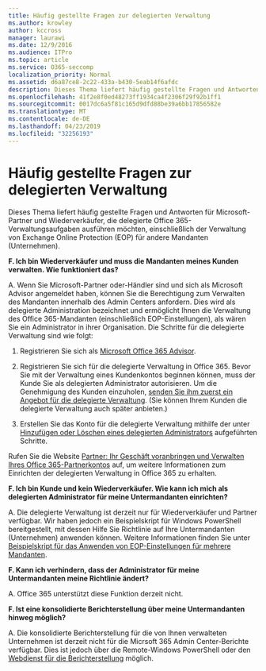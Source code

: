 ```yaml
---
title: Häufig gestellte Fragen zur delegierten Verwaltung
ms.author: krowley
author: kccross
manager: laurawi
ms.date: 12/9/2016
ms.audience: ITPro
ms.topic: article
ms.service: O365-seccomp
localization_priority: Normal
ms.assetid: d6a87ce8-2c22-433a-b430-5eab14f6afdc
description: Dieses Thema liefert häufig gestellte Fragen und Antworten für Microsoft-Partner und Wiederverkäufer, die delegierte Office 365-Verwaltungsaufgaben ausführen möchten, einschließlich der Verwaltung von Exchange Online Protection (EOP) für andere Mandanten (Unternehmen).
ms.openlocfilehash: 41f2e8f0ed48273ff1934ca4f2306f29f92b1ff1
ms.sourcegitcommit: 0017dc6a5f81c165d9dfd88be39a6bb17856582e
ms.translationtype: MT
ms.contentlocale: de-DE
ms.lasthandoff: 04/23/2019
ms.locfileid: "32256193"
---
```

# <a name="delegated-administration-faq"></a>Häufig gestellte Fragen zur delegierten Verwaltung

Dieses Thema liefert häufig gestellte Fragen und Antworten für Microsoft-Partner und Wiederverkäufer, die delegierte Office 365-Verwaltungsaufgaben ausführen möchten, einschließlich der Verwaltung von Exchange Online Protection (EOP) für andere Mandanten (Unternehmen).
  
 **F. Ich bin Wiederverkäufer und muss die Mandanten meines Kunden verwalten. Wie funktioniert das?**
  
A. Wenn Sie Microsoft-Partner oder-Händler sind und sich als Microsoft Advisor angemeldet haben, können Sie die Berechtigung zum Verwalten des Mandanten innerhalb des Admin Centers anfordern. Dies wird als delegierte Administration bezeichnet und ermöglicht Ihnen die Verwaltung des Office 365-Mandanten (einschließlich EOP-Einstellungen), als wären Sie ein Administrator in ihrer Organisation. Die Schritte für die delegierte Verwaltung sind wie folgt:
  
1. Registrieren Sie sich als [Microsoft Office 365 Advisor](https://aka.ms/cloudbenefits).
    
2. Registrieren Sie sich für die delegierte Verwaltung in Office 365. Bevor Sie mit der Verwaltung eines Kundenkontos beginnen können, muss der Kunde Sie als delegierten Administrator autorisieren. Um die Genehmigung des Kunden einzuholen, [senden Sie ihm zuerst ein Angebot für die delegierte Verwaltung](https://go.microsoft.com/fwlink/?LinkId=396829). (Sie können Ihrem Kunden die delegierte Verwaltung auch später anbieten.) 
    
3. Erstellen Sie das Konto für die delegierte Verwaltung mithilfe der unter [Hinzufügen oder Löschen eines delegierten Administrators](https://go.microsoft.com/fwlink/?LinkId=396831) aufgeführten Schritte.
    
Rufen Sie die Website [Partner: Ihr Geschäft voranbringen und Verwalten Ihres Office 365-Partnerkontos](https://go.microsoft.com/fwlink/?LinkId=301485) auf, um weitere Informationen zum Einrichten der delegierten Verwaltung in Office 365 zu erhalten. 
  
 **F. Ich bin Kunde und kein Wiederverkäufer. Wie kann ich mich als delegierten Administrator für meine Untermandanten einrichten?**
  
A. Die delegierte Verwaltung ist derzeit nur für Wiederverkäufer und Partner verfügbar. Wir haben jedoch ein Beispielskript für Windows PowerShell bereitgestellt, mit dessen Hilfe Sie Richtlinie auf Ihre Untermandanten (Unternehmen) anwenden können. Weitere Informationen finden Sie unter [Beispielskript für das Anwenden von EOP-Einstellungen für mehrere Mandanten](sample-script-for-applying-eop-settings-to-multiple-tenants.md).
  
 **F. Kann ich verhindern, dass der Administrator für meine Untermandanten meine Richtlinie ändert?**
  
A. Office 365 unterstützt diese Funktion derzeit nicht.
  
 **F. Ist eine konsolidierte Berichterstellung über meine Untermandanten hinweg möglich?**
  
A. Die konsolidierte Berichterstellung für die von Ihnen verwalteten Unternehmen ist derzeit nicht für die Micrsoft 365 Admin Center-Berichte verfügbar. Dies ist jedoch über die Remote-Windows PowerShell oder den [Webdienst für die Berichterstellung](https://go.microsoft.com/fwlink/?LinkId=279926) möglich. 
  

